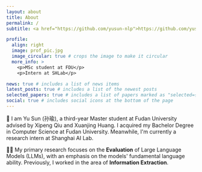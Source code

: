 ```yaml
---
layout: about
title: About
permalink: /
subtitle: <a href="https://github.com/yusun-nlp">https://github.com/yusun-nlp</a> 

profile:
  align: right
  image: prof_pic.jpg
  image_circular: true # crops the image to make it circular
  more_info: >
    <p>MSc student at FDU</p>
    <p>Intern at SHLab</p>

news: true # includes a list of news items
latest_posts: true # includes a list of the newest posts
selected_papers: true # includes a list of papers marked as "selected={true}"
social: true # includes social icons at the bottom of the page
---
```


👋 I am Yu Sun (孙瑜), a third-year Master student at Fudan University advised by Xipeng Qiu and Xuanjing Huang. I acquired
my Bachelor Degree in Computer Science at Fudan University. Meanwhile, I'm currently a research intern at Shanghai AI
Lab.

👩‍💻 My primary research focuses on the **Evaluation** of Large Language Models (LLMs), with an emphasis on the models'
fundamental language ability. Previously, I worked in the area of **Information Extraction**.